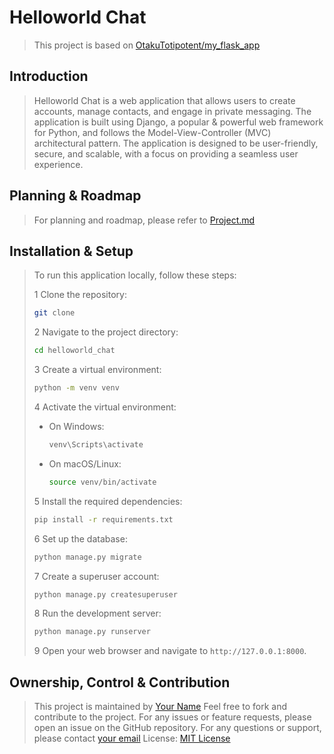 # Helloworld Chat

> This project is based on [OtakuTotipotent/my_flask_app](https://github.com/OtakuTotipotent/my_flask_app)

## Introduction
>
> Helloworld Chat is a web application that allows users to create accounts, manage contacts, and engage in private messaging. The application is built using Django, a popular & powerful web framework for Python, and follows the Model-View-Controller (MVC) architectural pattern.
> The application is designed to be user-friendly, secure, and scalable, with a focus on providing a seamless user experience.

## Planning & Roadmap
>
> For planning and roadmap, please refer to [Project.md](Project.md)
>

## Installation & Setup
>
> To run this application locally, follow these steps:
>
> 1 Clone the repository:
>
> ```bash
> git clone
> ```
>
> 2 Navigate to the project directory:
>
> ```bash
> cd helloworld_chat
> ```
>
> 3 Create a virtual environment:
>
> ```bash
> python -m venv venv
> ```
>
> 4 Activate the virtual environment:
>
> - On Windows:
>
>   ```bash
>   venv\Scripts\activate
>   ```
>
> - On macOS/Linux:
>
>   ```bash
>   source venv/bin/activate
>   ```
>
> 5 Install the required dependencies:
>
> ```bash
> pip install -r requirements.txt
> ```
>
> 6 Set up the database:
>
> ```bash
> python manage.py migrate
> ```
>
> 7 Create a superuser account:
>
> ```bash
> python manage.py createsuperuser
> ```
>
> 8 Run the development server:
>
> ```bash
> python manage.py runserver
> ```
>
> 9 Open your web browser and navigate to `http://127.0.0.1:8000`.

## Ownership, Control & Contribution
>
> This project is maintained by [Your Name](https://github.com/yourusername)
> Feel free to fork and contribute to the project.
> For any issues or feature requests, please open an issue on the GitHub repository.
> For any questions or support, please contact [your email](mailto:otakutotipotent@gmail.com)
> License: [MIT License](LICENSE)
